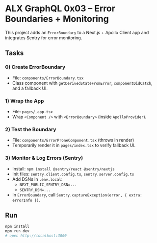 # ALX GraphQL 0x03 – Error Boundaries + Monitoring

This project adds an `ErrorBoundary` to a Next.js + Apollo Client app and integrates Sentry for error monitoring.

## Tasks

### 0) Create ErrorBoundary
- File: `components/ErrorBoundary.tsx`
- Class component with `getDerivedStateFromError`, `componentDidCatch`, and a fallback UI.

### 1) Wrap the App
- File: `pages/_app.tsx`
- Wrap `<Component />` with `<ErrorBoundary>` (inside `ApolloProvider`).

### 2) Test the Boundary
- File: `components/ErrorProneComponent.tsx` (throws in render)
- Temporarily render it in `pages/index.tsx` to verify fallback UI.

### 3) Monitor & Log Errors (Sentry)
- Install: `npm install @sentry/react @sentry/nextjs`
- Init files: `sentry.client.config.ts`, `sentry.server.config.ts`
- Add DSNs in `.env.local`:
  - `NEXT_PUBLIC_SENTRY_DSN=...`
  - `SENTRY_DSN=...`
- In `ErrorBoundary`, call `Sentry.captureException(error, { extra: errorInfo })`.

## Run
```bash
npm install
npm run dev
# open http://localhost:3000
